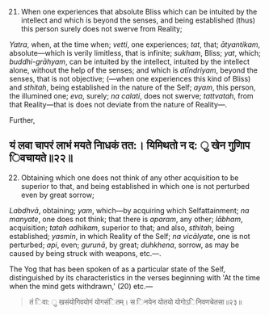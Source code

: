 21. When one experiences that absolute Bliss which can be intuited by the intellect and which is beyond the senses, and being established (thus) this person surely does not swerve from Reality;

*Yatra*, when, at the time when; *vetti*, one experiences; *tat*, that; *ātyantikam*, absolute—which is verily limitless, that is infinite; *sukham*, Bliss; *yat*, which; *buddhi-grāhyam*, can be intuited by the intellect, intuited by the intellect alone, without the help of the senses; and which is *atīndriyam*, beyond the senses, that is not objective; (—when one experiences this kind of Bliss) and *sthitah*, being established in the nature of the Self; *ayam*, this person, the illumined one; *eva*, surely; *na calati*, does not swerve; *tattvatah*, from that Reality—that is does not deviate from the nature of Reality—.

Further,

## यं लवा चापरं लाभं मयते नािधकं तत:। यिमिथतो न द: ु खेन गुणािप िवचायते॥२२॥

22. Obtaining which one does not think of any other acquisition to be superior to that, and being established in which one is not perturbed even by great sorrow;

*Labdhvā*, obtaining; *yam*, which—by acquiring which Selfattainment; *na manyate*, one does not think; that there is *aparam*, any other; *lābham*, acquisition; *tatah adhikam*, superior to that; and also, *sthitah*, being established; *yasmin*, in which Reality of the Self; *na vicālyate*, one is not perturbed; *api*, even; *gurunā*, by great; *duhkhena*, sorrow, as may be caused by being struck with weapons, etc.—.

The Yog that has been spoken of as a particular state of the Self, distinguished by its characteristics in the verses beginning with 'At the time when the mind gets withdrawn,' (20) etc.—

> तं िवा: ु खसंयोगिवयोगं योगसंितम्। स िनयेन योतयो योगोऽिनिवणचेतसा॥२३॥